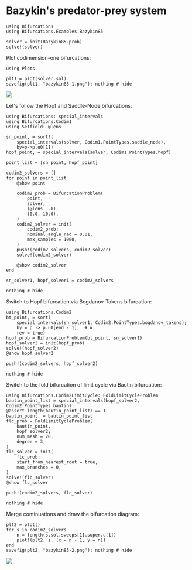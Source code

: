 # Bazykin's predator-prey system

```@example bazykin85
using Bifurcations
using Bifurcations.Examples.Bazykin85

solver = init(Bazykin85.prob)
solve!(solver)
```

Plot codimension-one bifurcations:

```@example bazykin85
using Plots

plt1 = plot(solver.sol)
savefig(plt1, "bazykin85-1.png"); nothing # hide
```

![](bazykin85-1.png)

Let's follow the Hopf and Saddle-Node bifurcations:

```@example bazykin85
using Bifurcations: special_intervals
using Bifurcations.Codim1
using Setfield: @lens

sn_point, = sort!(
    special_intervals(solver, Codim1.PointTypes.saddle_node),
    by=p->p.u0[1])
hopf_point, = special_intervals(solver, Codim1.PointTypes.hopf)

point_list = [sn_point, hopf_point]

codim2_solvers = []
for point in point_list
    @show point

    codim2_prob = BifurcationProblem(
        point,
        solver,
        (@lens _.δ),
        (0.0, 10.0),
    )
    codim2_solver = init(
        codim2_prob;
        nominal_angle_rad = 0.01,
        max_samples = 1000,
    )
    push!(codim2_solvers, codim2_solver)
    solve!(codim2_solver)

    @show codim2_solver
end

sn_solver1, hopf_solver1 = codim2_solvers

nothing # hide
```

Switch to Hopf bifurcation via Bogdanov-Takens bifurcation:

```@example bazykin85
using Bifurcations.Codim2
bt_point, = sort(
    special_intervals(sn_solver1, Codim2.PointTypes.bogdanov_takens);
    by = p -> p.u0[end - 1],  # α
    rev = true)
hopf_prob = BifurcationProblem(bt_point, sn_solver1)
hopf_solver2 = init(hopf_prob)
solve!(hopf_solver2)
@show hopf_solver2

push!(codim2_solvers, hopf_solver2)

nothing # hide
```

Switch to the fold bifurcation of limit cycle via Bautin bifurcation:

```@example bazykin85
using Bifurcations.Codim2LimitCycle: FoldLimitCycleProblem
bautin_point_list = special_intervals(hopf_solver2, Codim2.PointTypes.bautin)
@assert length(bautin_point_list) == 1
bautin_point, = bautin_point_list
flc_prob = FoldLimitCycleProblem(
    bautin_point,
    hopf_solver2;
    num_mesh = 20,
    degree = 3,
)
flc_solver = init(
    flc_prob;
    start_from_nearest_root = true,
    max_branches = 0,
)
solve!(flc_solver)
@show flc_solver

push!(codim2_solvers, flc_solver)

nothing # hide
```

Merge continuations and draw the bifurcation diagram:

```@example bazykin85
plt2 = plot()
for s in codim2_solvers
    n = length(s.sol.sweeps[1].super.u[1])
    plot!(plt2, s, (x = n - 1, y = n))
end
savefig(plt2, "bazykin85-2.png"); nothing # hide
```

![](bazykin85-2.png)
